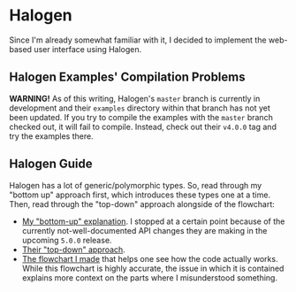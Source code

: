 # Halogen

Since I'm already somewhat familiar with it, I decided to implement the web-based user interface using Halogen.

## Halogen Examples' Compilation Problems

**WARNING!** As of this writing, Halogen's `master` branch is currently in development and their `examples` directory within that branch has not yet been updated. If you try to compile the examples with the `master` branch checked out, it will fail to compile. Instead, check out their `v4.0.0` tag and try the examples there.

## Halogen Guide

Halogen has a lot of generic/polymorphic types. So, read through my "bottom up" approach first, which introduces these types one at a time. Then, read through the "top-down" approach alongside of the flowchart:
- [My "bottom-up" explanation](https://github.com/slamdata/purescript-halogen/tree/1e13c931f242f0ea72a92ed1b560110833ab2f1c/docs/v2). I stopped at a certain point because of the currently not-well-documented API changes they are making in the upcoming `5.0.0` release.
- [Their "top-down" approach](https://github.com/slamdata/purescript-halogen/tree/v4.0.0/docs).
- [The flowchart I made](https://github.com/slamdata/purescript-halogen/issues/528#issuecomment-431885061) that helps one see how the code actually works. While this flowchart is highly accurate, the issue in which it is contained explains more context on the parts where I misunderstood something.
